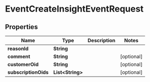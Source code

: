 

# EventCreateInsightEventRequest


## Properties

| Name | Type | Description | Notes |
|------------ | ------------- | ------------- | -------------|
|**reasonId** | **String** |  |  |
|**comment** | **String** |  |  [optional] |
|**customerOid** | **String** |  |  [optional] |
|**subscriptionOids** | **List&lt;String&gt;** |  |  [optional] |



